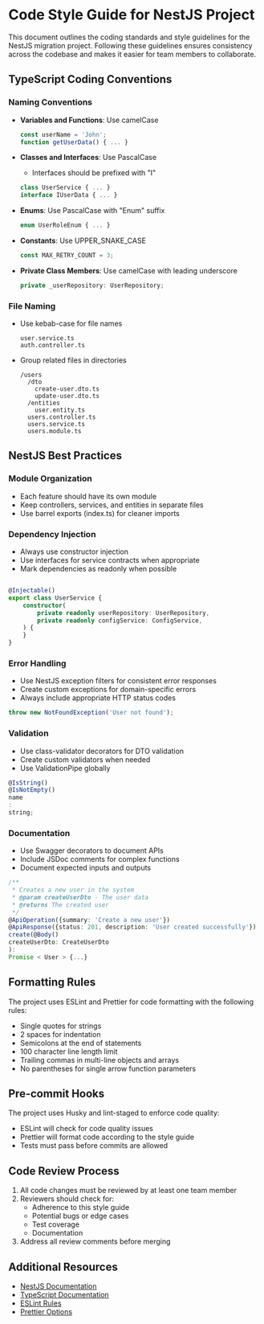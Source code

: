 # Code Style Guide for NestJS Project

This document outlines the coding standards and style guidelines for the NestJS migration project. Following these
guidelines ensures consistency across the codebase and makes it easier for team members to collaborate.

## TypeScript Coding Conventions

### Naming Conventions

- **Variables and Functions**: Use camelCase
  ```typescript
  const userName = 'John';
  function getUserData() { ... }
  ```

- **Classes and Interfaces**: Use PascalCase
    - Interfaces should be prefixed with "I"
  ```typescript
  class UserService { ... }
  interface IUserData { ... }
  ```

- **Enums**: Use PascalCase with "Enum" suffix
  ```typescript
  enum UserRoleEnum { ... }
  ```

- **Constants**: Use UPPER_SNAKE_CASE
  ```typescript
  const MAX_RETRY_COUNT = 3;
  ```

- **Private Class Members**: Use camelCase with leading underscore
  ```typescript
  private _userRepository: UserRepository;
  ```

### File Naming

- Use kebab-case for file names
  ```
  user.service.ts
  auth.controller.ts
  ```

- Group related files in directories
  ```
  /users
    /dto
      create-user.dto.ts
      update-user.dto.ts
    /entities
      user.entity.ts
    users.controller.ts
    users.service.ts
    users.module.ts
  ```

## NestJS Best Practices

### Module Organization

- Each feature should have its own module
- Keep controllers, services, and entities in separate files
- Use barrel exports (index.ts) for cleaner imports

### Dependency Injection

- Always use constructor injection
- Use interfaces for service contracts when appropriate
- Mark dependencies as readonly when possible

```typescript

@Injectable()
export class UserService {
    constructor(
        private readonly userRepository: UserRepository,
        private readonly configService: ConfigService,
    ) {
    }
}
```

### Error Handling

- Use NestJS exception filters for consistent error responses
- Create custom exceptions for domain-specific errors
- Always include appropriate HTTP status codes

```typescript
throw new NotFoundException('User not found');
```

### Validation

- Use class-validator decorators for DTO validation
- Create custom validators when needed
- Use ValidationPipe globally

```typescript
@IsString()
@IsNotEmpty()
name
:
string;
```

### Documentation

- Use Swagger decorators to document APIs
- Include JSDoc comments for complex functions
- Document expected inputs and outputs

```typescript
/**
 * Creates a new user in the system
 * @param createUserDto - The user data
 * @returns The created user
 */
@ApiOperation({summary: 'Create a new user'})
@ApiResponse({status: 201, description: 'User created successfully'})
create(@Body()
createUserDto: CreateUserDto
):
Promise < User > {...}
```

## Formatting Rules

The project uses ESLint and Prettier for code formatting with the following rules:

- Single quotes for strings
- 2 spaces for indentation
- Semicolons at the end of statements
- 100 character line length limit
- Trailing commas in multi-line objects and arrays
- No parentheses for single arrow function parameters

## Pre-commit Hooks

The project uses Husky and lint-staged to enforce code quality:

- ESLint will check for code quality issues
- Prettier will format code according to the style guide
- Tests must pass before commits are allowed

## Code Review Process

1. All code changes must be reviewed by at least one team member
2. Reviewers should check for:
    - Adherence to this style guide
    - Potential bugs or edge cases
    - Test coverage
    - Documentation
3. Address all review comments before merging

## Additional Resources

- [NestJS Documentation](https://docs.nestjs.com/)
- [TypeScript Documentation](https://www.typescriptlang.org/docs/)
- [ESLint Rules](https://eslint.org/docs/rules/)
- [Prettier Options](https://prettier.io/docs/en/options.html)